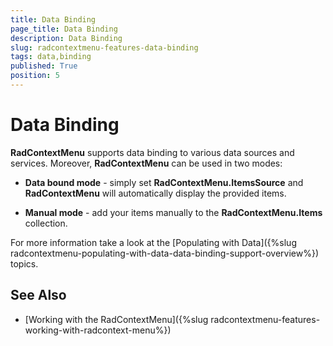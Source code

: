```yaml
---
title: Data Binding
page_title: Data Binding
description: Data Binding
slug: radcontextmenu-features-data-binding
tags: data,binding
published: True
position: 5
---
```


# Data Binding

__RadContextMenu__ supports data binding to various data sources and services. Moreover, __RadContextMenu__ can be used in two modes:

* __Data bound mode__ - simply set __RadContextMenu.ItemsSource__ and __RadContextMenu__ will automatically display the provided items.

* __Manual mode__ - add your items manually to the __RadContextMenu.Items__ collection. 

For more information take a look at the [Populating with Data]({%slug radcontextmenu-populating-with-data-data-binding-support-overview%}) topics.

## See Also

 * [Working with the RadContextMenu]({%slug radcontextmenu-features-working-with-radcontext-menu%})